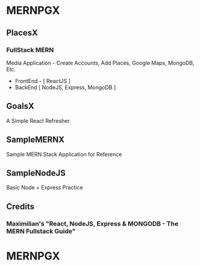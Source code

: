 # MERNPGX

## PlacesX

### FullStack MERN

Media Application - Create Accounts, Add Places, Google Maps, MongoDB, Etc.

- FrontEnd - [ ReactJS ]
- BackEnd [ NodeJS, Express, MongoDB ]

## GoalsX

A Simple React Refresher

## SampleMERNX

Sample MERN Stack Application for Reference

## SampleNodeJS

Basic Node + Express Practice

## Credits

### Maximilian's "React, NodeJS, Express & MONGODB - The MERN Fullstack Guide"

# MERNPGX

